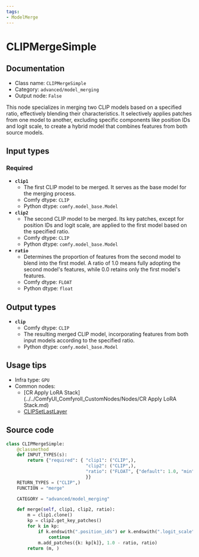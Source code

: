 ```yaml
---
tags:
- ModelMerge
---
```


# CLIPMergeSimple
## Documentation
- Class name: `CLIPMergeSimple`
- Category: `advanced/model_merging`
- Output node: `False`

This node specializes in merging two CLIP models based on a specified ratio, effectively blending their characteristics. It selectively applies patches from one model to another, excluding specific components like position IDs and logit scale, to create a hybrid model that combines features from both source models.
## Input types
### Required
- **`clip1`**
    - The first CLIP model to be merged. It serves as the base model for the merging process.
    - Comfy dtype: `CLIP`
    - Python dtype: `comfy.model_base.Model`
- **`clip2`**
    - The second CLIP model to be merged. Its key patches, except for position IDs and logit scale, are applied to the first model based on the specified ratio.
    - Comfy dtype: `CLIP`
    - Python dtype: `comfy.model_base.Model`
- **`ratio`**
    - Determines the proportion of features from the second model to blend into the first model. A ratio of 1.0 means fully adopting the second model's features, while 0.0 retains only the first model's features.
    - Comfy dtype: `FLOAT`
    - Python dtype: `float`
## Output types
- **`clip`**
    - Comfy dtype: `CLIP`
    - The resulting merged CLIP model, incorporating features from both input models according to the specified ratio.
    - Python dtype: `comfy.model_base.Model`
## Usage tips
- Infra type: `GPU`
- Common nodes:
    - [CR Apply LoRA Stack](../../ComfyUI_Comfyroll_CustomNodes/Nodes/CR Apply LoRA Stack.md)
    - [CLIPSetLastLayer](../../Comfy/Nodes/CLIPSetLastLayer.md)



## Source code
```python
class CLIPMergeSimple:
    @classmethod
    def INPUT_TYPES(s):
        return {"required": { "clip1": ("CLIP",),
                              "clip2": ("CLIP",),
                              "ratio": ("FLOAT", {"default": 1.0, "min": 0.0, "max": 1.0, "step": 0.01}),
                              }}
    RETURN_TYPES = ("CLIP",)
    FUNCTION = "merge"

    CATEGORY = "advanced/model_merging"

    def merge(self, clip1, clip2, ratio):
        m = clip1.clone()
        kp = clip2.get_key_patches()
        for k in kp:
            if k.endswith(".position_ids") or k.endswith(".logit_scale"):
                continue
            m.add_patches({k: kp[k]}, 1.0 - ratio, ratio)
        return (m, )

```
